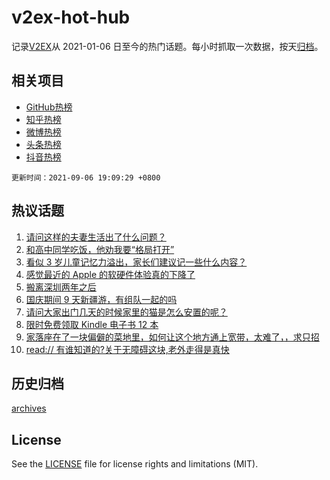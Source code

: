 # v2ex-hot-hub

 记录[V2EX](https://www.v2ex.com/)从 2021-01-06 日至今的热门话题。每小时抓取一次数据，按天[归档](archives)。
 
 ## 相关项目

- [GitHub热榜](https://github.com/lonnyzhang423/github-hot-hub)
- [知乎热榜](https://github.com/lonnyzhang423/zhihu-hot-hub)
- [微博热榜](https://github.com/lonnyzhang423/weibo-hot-hub)
- [头条热榜](https://github.com/lonnyzhang423/toutiao-hot-hub)
- [抖音热榜](https://github.com/lonnyzhang423/douyin-hot-hub)


 `更新时间：2021-09-06 19:09:29 +0800`

## 热议话题

1. [请问这样的夫妻生活出了什么问题？](https://www.v2ex.com/t/800048)
1. [和高中同学吃饭，他劝我要“格局打开”](https://www.v2ex.com/t/800073)
1. [看似 3 岁儿童记忆力溢出，家长们建议记一些什么内容？](https://www.v2ex.com/t/800136)
1. [感觉最近的 Apple 的软硬件体验真的下降了](https://www.v2ex.com/t/800110)
1. [搬离深圳两年之后](https://www.v2ex.com/t/800034)
1. [国庆期间 9 天新疆游，有组队一起的吗](https://www.v2ex.com/t/800079)
1. [请问大家出门几天的时候家里的猫是怎么安置的呢？](https://www.v2ex.com/t/800121)
1. [限时免费领取 Kindle 电子书 12 本](https://www.v2ex.com/t/800026)
1. [家落座在了一块偏僻的菜地里，如何让这个地方通上宽带，太难了，，求只招](https://www.v2ex.com/t/800197)
1. [read:// 有谁知道的?关于无障碍这块,老外走得是真快](https://www.v2ex.com/t/800156)

## 历史归档

[archives](archives)

## License

See the [LICENSE](LICENSE) file for license rights and limitations (MIT).
